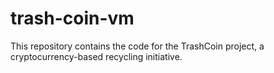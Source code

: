 # trash-coin-vm
This repository contains the code for the TrashCoin project, a cryptocurrency-based recycling initiative.
